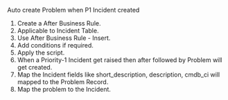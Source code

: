 Auto create Problem when P1 Incident created

1. Create a After Business Rule.
2. Applicable to Incident Table.
3. Use After Business Rule - Insert.
4. Add conditions if required.
5. Apply the script.
6. When a Priority-1 Incident get raised then after followed by Problem will get created.
7. Map the Incident fields like short_description, description, cmdb_ci will mapped to the Problem Record.
8. Map the problem to the Incident.
